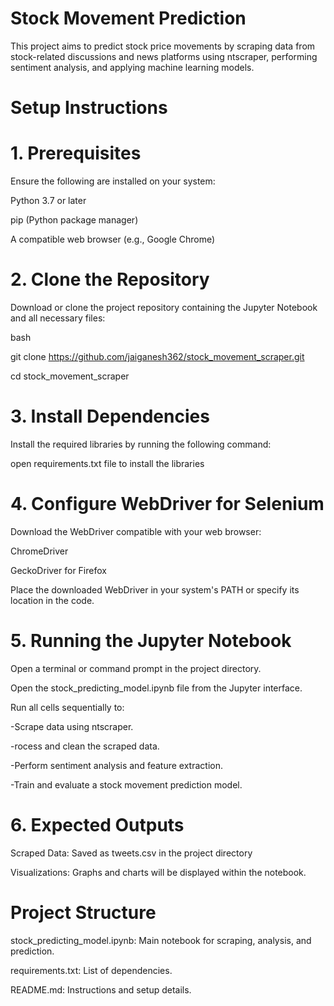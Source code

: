 # Stock Movement Prediction 

This project aims to predict stock price movements by scraping data from stock-related discussions and news platforms using ntscraper, 
performing sentiment analysis, and applying machine learning models.

# Setup Instructions

# 1. Prerequisites
Ensure the following are installed on your system:

Python 3.7 or later

pip (Python package manager)

A compatible web browser (e.g., Google Chrome)

# 2. Clone the Repository
Download or clone the project repository containing the Jupyter Notebook and all necessary files:

bash

git clone <https://github.com/jaiganesh362/stock_movement_scraper.git>

cd stock_movement_scraper

# 3. Install Dependencies
Install the required libraries by running the following command:

open requirements.txt file to install the libraries

# 4. Configure WebDriver for Selenium
Download the WebDriver compatible with your web browser:

ChromeDriver

GeckoDriver for Firefox

Place the downloaded WebDriver in your system's PATH or specify its location in the code.

# 5. Running the Jupyter Notebook
Open a terminal or command prompt in the project directory.

Open the stock_predicting_model.ipynb file from the Jupyter interface.

Run all cells sequentially to:

   -Scrape data using ntscraper.
   
   -rocess and clean the scraped data.
   
   -Perform sentiment analysis and feature extraction.
  
   -Train and evaluate a stock movement prediction model.

# 6. Expected Outputs
Scraped Data: Saved as tweets.csv in the project directory

Visualizations: Graphs and charts will be displayed within the notebook.

# Project Structure
stock_predicting_model.ipynb: Main notebook for scraping, analysis, and prediction.

requirements.txt: List of dependencies.

README.md: Instructions and setup details.





